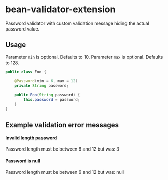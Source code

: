 # bean-validator-extension

Password validator with custom validation message hiding the actual password value.

## Usage

Parameter `min` is optional. Defaults to 10.
Parameter `max` is optional. Defaults to 128.

```java
public class Foo {

    @Password(min = 6, max = 12)
    private String password;

    public Foo(String password) {
        this.password = password;
    }
}
```
## Example validation error messages

#### Invalid length password
Password length must be between 6 and 12 but was: 3

#### Password is null
Password length must be between 6 and 12 but was: null